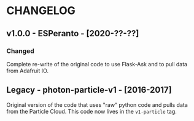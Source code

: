 # CHANGELOG

## v1.0.0 - ESPeranto - [2020-??-??]

### Changed
Complete re-write of the original code to use Flask-Ask and to pull data from
Adafruit IO.

## Legacy - photon-particle-v1 - [2016-2017]
Original version of the code that uses "raw" python code and pulls data from
the Particle Cloud. This code now lives in the `v1-particle` tag.
